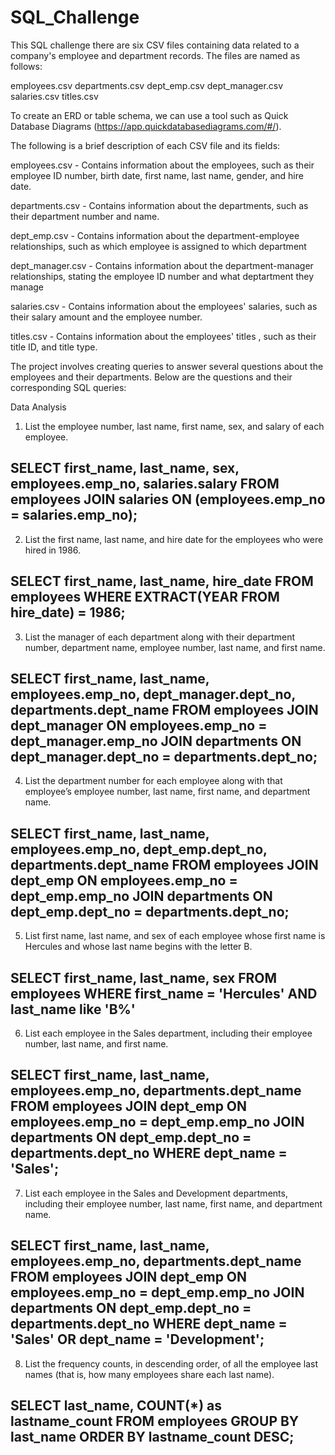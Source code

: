 # SQL_Challenge


This SQL challenge there are six CSV files containing data related to a company's employee and department records. The files are named as follows:

employees.csv
departments.csv
dept_emp.csv
dept_manager.csv
salaries.csv
titles.csv 


To create an ERD or table schema, we can use a tool such as Quick Database Diagrams (https://app.quickdatabasediagrams.com/#/).

The following is a brief description of each CSV file and its fields:

employees.csv - Contains information about the employees, such as their employee ID number, birth date, first name, last name, gender, and hire date.

departments.csv - Contains information about the departments, such as their department number and name.

dept_emp.csv - Contains information about the department-employee relationships, such as which employee is assigned to which department

dept_manager.csv - Contains information about the department-manager relationships, stating the employee ID number and what deptartment they manage

salaries.csv - Contains information about the employees' salaries, such as their salary amount and the employee number.

titles.csv - Contains information about the employees' titles , such as their title ID, and title type.


The project involves creating queries to answer several questions about the employees and their departments. Below are the questions and their corresponding SQL queries:

Data Analysis

1. List the employee number, last name, first name, sex, and salary of each employee.


SELECT first_name, last_name, sex, employees.emp_no, salaries.salary
FROM employees
JOIN salaries
ON (employees.emp_no = salaries.emp_no);
---------------------------------------------------------------------------------------


2. List the first name, last name, and hire date for the employees who were hired in 1986.

SELECT first_name, last_name, hire_date
FROM employees
WHERE EXTRACT(YEAR FROM hire_date) = 1986;
---------------------------------------------------------------------------------------

3. List the manager of each department along with their department number, department name, employee number, last name, and first name.

SELECT first_name, last_name, employees.emp_no, dept_manager.dept_no, departments.dept_name
FROM employees
JOIN dept_manager 
ON employees.emp_no = dept_manager.emp_no
JOIN departments 
ON dept_manager.dept_no = departments.dept_no;
---------------------------------------------------------------------------------------


4. List the department number for each employee along with that employee’s employee number, last name, first name, and department name.

SELECT first_name, last_name, employees.emp_no, dept_emp.dept_no, departments.dept_name
FROM employees
JOIN dept_emp 
ON employees.emp_no = dept_emp.emp_no
JOIN departments 
ON dept_emp.dept_no = departments.dept_no;
---------------------------------------------------------------------------------------

5. List first name, last name, and sex of each employee whose first name is Hercules and whose last name begins with the letter B.

SELECT first_name, last_name, sex
FROM employees
WHERE first_name = 'Hercules' AND last_name like 'B%'
---------------------------------------------------------------------------------------


6. List each employee in the Sales department, including their employee number, last name, and first name.

SELECT first_name, last_name, employees.emp_no, departments.dept_name 
FROM employees
JOIN dept_emp 
ON employees.emp_no = dept_emp.emp_no
JOIN departments 
ON dept_emp.dept_no = departments.dept_no
WHERE dept_name = 'Sales';
---------------------------------------------------------------------------------------


7. List each employee in the Sales and Development departments, including their employee number, last name, first name, and department name.


SELECT first_name, last_name, employees.emp_no, departments.dept_name 
FROM employees
JOIN dept_emp 
ON employees.emp_no = dept_emp.emp_no
JOIN departments 
ON dept_emp.dept_no = departments.dept_no
WHERE dept_name = 'Sales' OR dept_name = 'Development';
---------------------------------------------------------------------------------------


8. List the frequency counts, in descending order, of all the employee last names (that is, how many employees share each last name).

SELECT last_name, COUNT(*) as lastname_count
FROM employees
GROUP BY last_name
ORDER BY lastname_count DESC;
---------------------------------------------------------------------------------------




